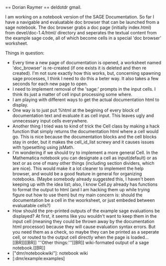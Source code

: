 == Dorian Raymer ==
deldotdr gmail.

I am working on a notebook version of the SAGE Documentation. So far I have a navigable and evaluatable doc browser that can be launched from a sage notebook. The doc browser grabs a doc page (initially index.html) from devel/doc-1.4/html/ directory and seperates the textual content from the example sage code, all of which become cells in a special 'doc browser' worksheet.

Things in question:

 * Every time a new page of documentation is opened, a worksheet named 'doc_browser' is re-created (if one exists it is deleted and then re created). I'm not sure exactly how this works, but, concerning spawning sage processes, I think I need to do this a beter way. It also takes a few seconds for each new page to open.
 * I need to implement removal of the 'sage:' prompts in the input cells. I think its just a matter of cell input processing some where.
 * I am playing with different ways to get the actual documentation html to display.
  * One way is to just put %html at the begining of every block of documentation text and evaluate it as cell input. This leaves ugly and unnecessary input cells everywhere.
  * Another thing I tried was to kind of trick the Cell class by making a hack function that simply returns the documentation html where a cell would go. This is nice because the documentation blocks and the cell blocks stay in order, but it makes the cell_id_list screwy and it causes issues with typesetting using jsMath.
 * I'm wondering if we should try to implement a more general Cell. In the Mathematica notebook you can designate a cell as input(default) or as text or as one of many other things (including section dividers, which are nice). This would make it a lot cleaner to implement the help browser, and would be a good feature in general for organizing notebooks. (Maybe somebody already suggested this, I haven't been keeping up with the idea list; also, I know Cell.py already has functions to format the output to html (and I am hacking them up while trying figure out how to use them) but my main concern is: should the documentation be a cell in the woorksheet, or just embeded between evaluatable cells?)
 * How should the pre-printed outputs of the example sage evaluations be displayed? At first, it seems like you wouldn't want to keep them in the input cell (meaning they could be thrown away by the documentation html processor) because they will cause evaluation syntax errors. But you need them as a check, so maybe they can be printed as a seperate cell, or routed to the output cell directly when the page is loaded...
[[BR]][[BR]]
'''Other things:'''[[BR]]
wiki-formated output of a sage notebook.[[BR]]
 * ["dmr/notebookwiki"]: notebook wiki
 * [:dmr/example:examples]

